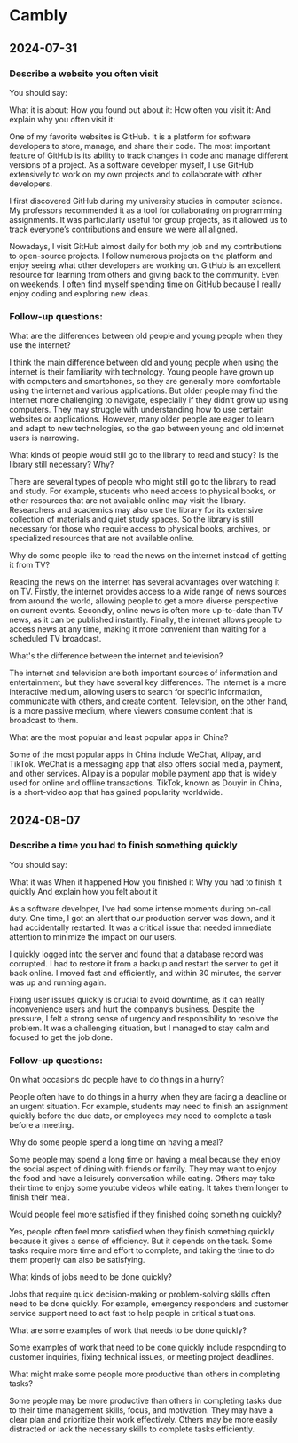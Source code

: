 # Cambly

## 2024-07-31

### Describe a website you often visit

You should say:

What it is about:
How you found out about it:
How often you visit it:
And explain why you often visit it:

One of my favorite websites is GitHub. It is a platform for software developers to store, manage, and share their code.
The most important feature of GitHub is its ability to track changes in code and manage different versions of a project.
As a software developer myself, I use GitHub extensively to work on my own projects and to collaborate with other developers.

I first discovered GitHub during my university studies in computer science. My professors recommended it as a tool for collaborating on programming assignments. It was particularly useful for group projects, as it allowed us to track everyone’s contributions and ensure we were all aligned.

Nowadays, I visit GitHub almost daily for both my job and my contributions to open-source projects. I follow numerous projects on the platform and enjoy seeing what other developers are working on. GitHub is an excellent resource for learning from others and giving back to the community. Even on weekends, I often find myself spending time on GitHub because I really enjoy coding and exploring new ideas.


### Follow-up questions:

What are the differences between old people and young people when they use the internet?

I think the main difference between old and young people when using the internet is their familiarity with technology. Young people have grown up with computers and smartphones, so they are generally more comfortable using the internet and various applications.
But older people may find the internet more challenging to navigate, especially if they didn’t grow up using computers. They may struggle with understanding how to use certain websites or applications. However, many older people are eager to learn and adapt to new technologies, so the gap between young and old internet users is narrowing.

What kinds of people would still go to the library to read and study? Is the library still necessary? Why?

There are several types of people who might still go to the library to read and study. For example, students who need access to physical books, or other resources that are not available online may visit the library. Researchers and academics may also use the library for its extensive collection of materials and quiet study spaces. So the library is still necessary for those who require access to physical books, archives, or specialized resources that are not available online.

Why do some people like to read the news on the internet instead of getting it from TV?

Reading the news on the internet has several advantages over watching it on TV. Firstly, the internet provides access to a wide range of news sources from around the world, allowing people to get a more diverse perspective on current events. Secondly, online news is often more up-to-date than TV news, as it can be published instantly. Finally, the internet allows people to access news at any time, making it more convenient than waiting for a scheduled TV broadcast.

What's the difference between the internet and television?

The internet and television are both important sources of information and entertainment, but they have several key differences. The internet is a more interactive medium, allowing users to search for specific information, communicate with others, and create content. Television, on the other hand, is a more passive medium, where viewers consume content that is broadcast to them.

What are the most popular and least popular apps in China?

Some of the most popular apps in China include WeChat, Alipay, and TikTok. WeChat is a messaging app that also offers social media, payment, and other services. Alipay is a popular mobile payment app that is widely used for online and offline transactions. TikTok, known as Douyin in China, is a short-video app that has gained popularity worldwide.

## 2024-08-07

### Describe a time you had to finish something quickly

You should say:

What it was
When it happened
How you finished it
Why you had to finish it quickly And explain how you felt about it

As a software developer, I’ve had some intense moments during on-call duty. One time, I got an alert that our production server was down, and it had accidentally restarted. It was a critical issue that needed immediate attention to minimize the impact on our users.

I quickly logged into the server and found that a database record was corrupted. I had to restore it from a backup and restart the server to get it back online. I moved fast and efficiently, and within 30 minutes, the server was up and running again.

Fixing user issues quickly is crucial to avoid downtime, as it can really inconvenience users and hurt the company’s business. Despite the pressure, I felt a strong sense of urgency and responsibility to resolve the problem. It was a challenging situation, but I managed to stay calm and focused to get the job done.


### Follow-up questions:

On what occasions do people have to do things in a hurry?

People often have to do things in a hurry when they are facing a deadline or an urgent situation. For example, students may need to finish an assignment quickly before the due date, or employees may need to complete a task before a meeting.

Why do some people spend a long time on having a meal?

Some people may spend a long time on having a meal because they enjoy the social aspect of dining with friends or family. They may want to enjoy the food and have a leisurely conversation while eating. Others may take their time to enjoy some youtube videos while eating. It takes them longer to finish their meal.

Would people feel more satisfied if they finished doing something quickly?

Yes, people often feel more satisfied when they finish something quickly because it gives a sense of efficiency. But it depends on the task. Some tasks require more time and effort to complete, and taking the time to do them properly can also be satisfying.

What kinds of jobs need to be done quickly?

Jobs that require quick decision-making or problem-solving skills often need to be done quickly. For example, emergency responders and customer service support need to act fast to help people in critical situations.

What are some examples of work that needs to be done quickly?

Some examples of work that need to be done quickly include responding to customer inquiries, fixing technical issues, or meeting project deadlines.

What might make some people more productive than others in completing tasks?

Some people may be more productive than others in completing tasks due to their time management skills, focus, and motivation. They may have a clear plan and prioritize their work effectively. Others may be more easily distracted or lack the necessary skills to complete tasks efficiently.

